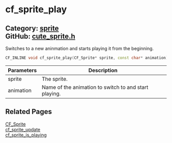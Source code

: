 [](../header.md ':include')

# cf_sprite_play

Category: [sprite](/api_reference?id=sprite)  
GitHub: [cute_sprite.h](https://github.com/RandyGaul/cute_framework/blob/master/include/cute_sprite.h)  
---

Switches to a new aninmation and starts playing it from the beginning.

```cpp
CF_INLINE void cf_sprite_play(CF_Sprite* sprite, const char* animation)
```

Parameters | Description
--- | ---
sprite | The sprite.
animation | Name of the animation to switch to and start playing.

## Related Pages

[CF_Sprite](/sprite/cf_sprite.md)  
[cf_sprite_update](/sprite/cf_sprite_update.md)  
[cf_sprite_is_playing](/sprite/cf_sprite_is_playing.md)  
